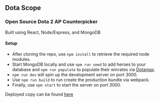 ## Dota Scope
### Open Source Dota 2 AP Counterpicker
Built using React, Node/Express, and MongoDB

#### Setup
* After cloning the repo, use `npm install` to retrieve the required node modules.
* Start MongoDB locally and use `npm run seed` to add heroes to your database and `npm run populate` to populate their winrates via [Dotamax](http://www.dotamax.com).
* `npm run dev` will spin up the development server on port 3000.
* Use `npm run build` to run create the production bundle via webpack.
* Finally, use `npm start` to start the server on port 3000.

Deployed copy can be found [here](https://dotascope.herokuapp.com/)
